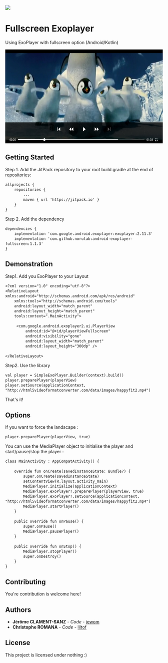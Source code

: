 [![](https://jitpack.io/v/norulab/android-exoplayer-fullscreen.svg)](https://jitpack.io/#norulab/android-exoplayer-fullscreen)

# Fullscreen Exoplayer

Using ExoPlayer with fullscreen option (Android/Kotlin)

<img src="https://github.com/Norulab/android-exoplayer-fullscreen/blob/master/exofullscreen_screen.png" width="550" height="300">


## Getting Started

Step 1. Add the JitPack repository to your root build.gradle at the end of repositories:

```
allprojects {
	repositories {
		...
		maven { url 'https://jitpack.io' }
	}
}
```

Step 2. Add the dependency

```
dependencies {
	implementation 'com.google.android.exoplayer:exoplayer:2.11.3'
	implementation 'com.github.norulab:android-exoplayer-fullscreen:1.1.3'
}
```

## Demonstration

Step1. Add you ExoPlayer to your Layout
```
<?xml version="1.0" encoding="utf-8"?>
<RelativeLayout xmlns:android="http://schemas.android.com/apk/res/android"
    xmlns:tools="http://schemas.android.com/tools"
    android:layout_width="match_parent"
    android:layout_height="match_parent"
    tools:context=".MainActivity">

     <com.google.android.exoplayer2.ui.PlayerView
         android:id="@+id/playerViewFullscreen"
         android:visibility="gone"
         android:layout_width="match_parent"
         android:layout_height="300dp" />

</RelativeLayout>
```

Step2. Use the library
```
val player = SimpleExoPlayer.Builder(context).build()
player.preparePlayer(playerView)
player.setSource(applicationContext, "http://html5videoformatconverter.com/data/images/happyfit2.mp4")
```

That's it!


## Options

If you want to force the landscape :
```
player.preparePlayer(playerView, true)
```

You can use the MediaPlayer object to initialise the player and start/pause/stop the player :
```
class MainActivity : AppCompatActivity() {

    override fun onCreate(savedInstanceState: Bundle?) {
        super.onCreate(savedInstanceState)
        setContentView(R.layout.activity_main)
        MediaPlayer.initialize(applicationContext)
        MediaPlayer.exoPlayer?.preparePlayer(playerView, true)
        MediaPlayer.exoPlayer?.setSource(applicationContext, "http://html5videoformatconverter.com/data/images/happyfit2.mp4")
        MediaPlayer.startPlayer()
    }

    public override fun onPause() {
        super.onPause()
        MediaPlayer.pausePlayer()
    }

    public override fun onStop() {
        MediaPlayer.stopPlayer()
        super.onDestroy()
    }
}
```

## Contributing

You're contribution is welcome here!

## Authors

* **Jérôme CLAMENT-SANZ** - *Code* - [jewom](https://github.com/jewom)
* **Christophe ROMANA** - *Code* - [liltof](https://github.com/liltof)

## License

This project is licensed under nothing :)

